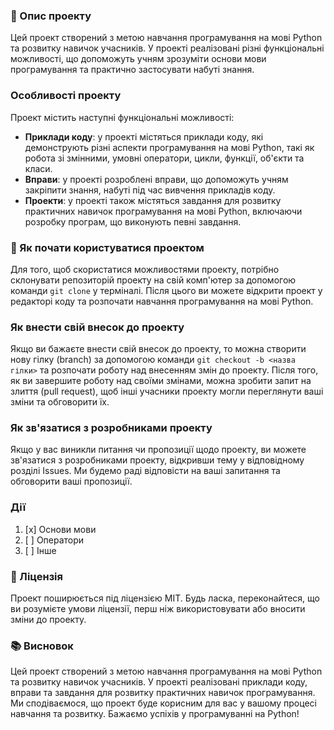 ### :open_book: Опис проекту
Цей проект створений з метою навчання програмування на мові Python та розвитку навичок учасників. У проекті реалізовані різні функціональні можливості, що допоможуть учням зрозуміти основи мови програмування та практично застосувати набуті знання.

### Особливості проекту
Проект містить наступні функціональні можливості:

+ **Приклади коду**: у проекті містяться приклади коду, які демонструють різні аспекти програмування на мові Python, такі як робота зі змінними, умовні оператори, цикли, функції, об'єкти та класи.
+ **Вправи**: у проекті розроблені вправи, що допоможуть учням закріпити знання, набуті під час вивчення прикладів коду.
+ **Проекти**: у проекті також містяться завдання для розвитку практичних навичок програмування на мові Python, включаючи розробку програм, що виконують певні завдання.

### :toolbox: Як почати користуватися проектом
Для того, щоб скористатися можливостями проекту, потрібно склонувати репозиторій проекту на свій комп'ютер за допомогою команди `git clone` у терміналі. Після цього ви можете відкрити проект у редакторі коду та розпочати навчання програмування на мові Python.

### Як внести свій внесок до проекту
Якщо ви бажаєте внести свій внесок до проекту, то можна створити нову гілку (branch) за допомогою команди `git checkout -b <назва гілки>` та розпочати роботу над внесенням змін до проекту. Після того, як ви завершите роботу над своїми змінами, можна зробити запит на злиття (pull request), щоб інші учасники проекту могли переглянути ваші зміни та обговорити їх.

### Як зв'язатися з розробниками проекту
Якщо у вас виникли питання чи пропозиції щодо проекту, ви можете зв'язатися з розробниками проекту, відкривши тему у відповідному розділі Issues. Ми будемо раді відповісти на ваші запитання та обговорити ваші пропозиції.

### Дії
1. [x] Основи мови
2. [ ] Оператори
3. [ ] Інше

### :page_with_curl: Ліцензія
Проект поширюється під ліцензією MIT. Будь ласка, переконайтеся, що ви розумієте умови ліцензії, перш ніж використовувати або вносити зміни до проекту.

### :books: Висновок
Цей проект створений з метою навчання програмування на мові Python та розвитку навичок учасників. У проекті реалізовані приклади коду, вправи та завдання для розвитку практичних навичок програмування. Ми сподіваємося, що проект буде корисним для вас у вашому процесі навчання та розвитку. Бажаємо успіхів у програмуванні на Python!
